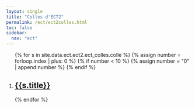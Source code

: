 ```yaml
---
layout: single
title: "Colles d'ECT2"
permalink: /ect/ect2colles.html
toc: false
sidebar:
  nav: "ect"
---
```


<ol>
{% for s in site.data.ect.ect2.ect_colles.colle %}
{% assign number = forloop.index | plus: 0 %}
{% if number < 10 %}
{% assign number = "0" | append:number %}
{% endif %}

<li>
<h2 class="mycss" id="divers_{{number}}"><a href="../_pages/ect/ect2/colles/ect-colle{{number}}.pdf">{{s.title}}</a></h2>
</li>
{% endfor %}
</ol>